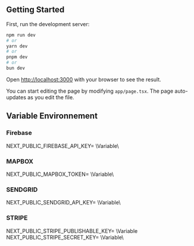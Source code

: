 ## Getting Started

First, run the development server:

```bash
npm run dev
# or
yarn dev
# or
pnpm dev
# or
bun dev
```

Open [http://localhost:3000](http://localhost:3000) with your browser to see the result.

You can start editing the page by modifying `app/page.tsx`. The page auto-updates as you edit the file.

## Variable Environnement

### Firebase

NEXT_PUBLIC_FIREBASE_API_KEY= \Variable\

### MAPBOX

NEXT_PUBLIC_MAPBOX_TOKEN= \Variable\

### SENDGRID

NEXT_PUBLIC_SENDGRID_API_KEY= \Variable\

### STRIPE

NEXT_PUBLIC_STRIPE_PUBLISHABLE_KEY= \Variable\
NEXT_PUBLIC_STRIPE_SECRET_KEY= \Variable\
